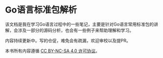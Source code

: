 # Go语言标准包解析

该文档是我在学习Go语言过程中的一些笔记，主要是针对Go语言常用标准包的讲解，会涉及一部分的源码分析，也会有一些例子来帮助理解和学习。

内容持续更新中。写的仓促，难免会有疏漏，欢迎审校以及提PR。

本书所有内容遵循 [CC BY-NC-SA 4.0 许可协议](https://creativecommons.org/licenses/by-nc-sa/4.0/legalcode)。